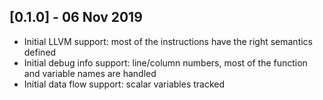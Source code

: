 ## [0.1.0] - 06 Nov 2019

- Initial LLVM support: most of the instructions have the right semantics defined
- Initial debug info support: line/column numbers, most of the function and variable names are handled
- Initial data flow support: scalar variables tracked